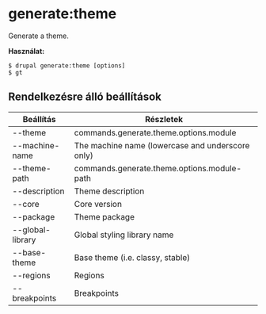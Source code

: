 # generate:theme
Generate a theme.

**Használat:**
```
$ drupal generate:theme [options]
$ gt  
```

## Rendelkezésre álló beállítások
Beállítás | Részletek
-------|-------------
--theme | commands.generate.theme.options.module
--machine-name | The machine name (lowercase and underscore only)
--theme-path | commands.generate.theme.options.module-path
--description | Theme description
--core | Core version
--package | Theme package
--global-library | Global styling library name
--base-theme | Base theme (i.e. classy, stable)
--regions | Regions
--breakpoints | Breakpoints

